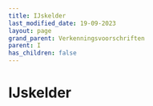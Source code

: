 ```yaml
---
title: IJskelder
last_modified_date: 19-09-2023
layout: page
grand_parent: Verkenningsvoorschriften
parent: I
has_children: false
---
```


IJskelder
=========

